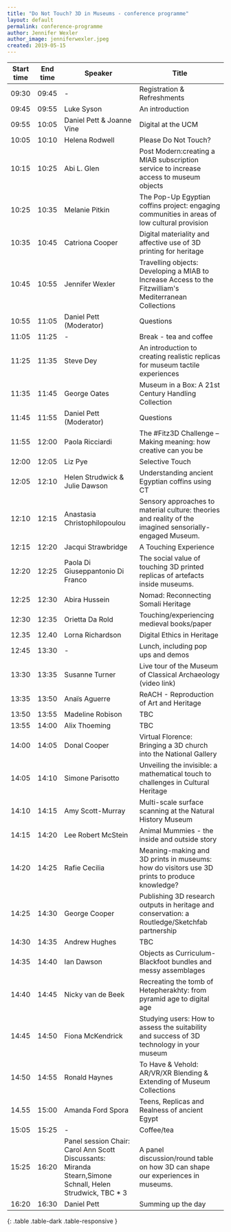 ```yaml
---
title: "Do Not Touch? 3D in Museums - conference programme"
layout: default
permalink: conference-programme
author: Jennifer Wexler
author_image: jenniferwexler.jpeg
created: 2019-05-15
---
```



| Start time | End time | Speaker    | Title                       |
|------------|----------|------------|-----------------------------|
| 09:30      | 09:45    |    -       | Registration & Refreshments |
| 09:45      | 09:55    | Luke Syson | An introduction             |
| 09:55      | 10:05    | Daniel Pett & Joanne Vine | Digital at the UCM |
| 10:05      | 10:10    | Helena Rodwell | Please Do Not Touch? |
| 10:15	     | 10:25	  | Abi L. Glen	| Post Modern:creating a MIAB subscription service to increase access to museum objects |
| 10:25	     | 10:35		|	Melanie Pitkin| The Pop-Up Egyptian coffins project: engaging communities in areas of low cultural provision |
| 10:35	     | 10:45		|	Catriona Cooper	| Digital materiality and affective use of 3D printing for heritage |
| 10:45	     | 10:55	  | Jennifer Wexler	| Travelling objects: Developing a MIAB to Increase Access to the Fitzwilliam's Mediterranean Collections |
| 10:55	     | 11:05	  | Daniel Pett (Moderator)	| Questions |
| 11:05      | 11:25	  | -           | Break - tea and coffee |		
| 11:25	     | 11:35	  | Steve Dey	  | An introduction to creating realistic replicas for museum tactile experiences |
| 11:35	     | 11:45		| George Oates |Museum in a Box: A 21st Century Handling Collection |
| 11:45	     | 11:55	  | Daniel Pett (Moderator) | Questions		|
| 11:55	     | 12:00	  | Paola Ricciardi	| The #Fitz3D Challenge – Making meaning: how creative can you be |
| 12:00	     | 12:05		| Liz Pye	| Selective Touch |
| 12:05	     | 12:10		| Helen Strudwick & Julie Dawson	| Understanding ancient Egyptian coffins using CT |
| 12:10	     | 12:15		| Anastasia Christophilopoulou	| Sensory approaches to material culture: theories and reality of the imagined sensorially-engaged Museum. |
| 12:15	     | 12:20		|	Jacqui Strawbridge	| A Touching Experience |
| 12:20	     | 12:25		| Paola Di Giuseppantonio Di Franco	| The social value of touching 3D printed replicas of artefacts inside museums. |
| 12:25	     | 12:30    |	Abira Hussein	| Nomad: Reconnecting Somali Heritage |
| 12:30	     | 12:35		| Orietta Da Rold	| Touching/experiencing medieval books/paper |
| 12.35      | 12.40		| Lorna Richardson |	Digital Ethics in Heritage |
| 12:45	     | 13:30	  | - | Lunch, including pop ups and demos |
| 13:30	     | 13:35	  | Susanne Turner	| Live tour of the Museum of Classical Archaeology (video link) |
| 13:35	     | 13:50		| Anaïs Aguerre	| ReACH - Reproduction of Art and Heritage |
| 13:50	     | 13:55	  |	Madeline Robison	| TBC |
| 13:55	     | 14:00		| Alix Thoeming	| TBC |
| 14:00	     | 14:05		| Donal Cooper	| Virtual Florence: Bringing a 3D church into the National Gallery |
| 14:05	     | 14:10		|	Simone Parisotto	| Unveiling the invisible: a mathematical touch to challenges in Cultural Heritage |
| 14:10	     | 14:15		| Amy Scott-Murray	| Multi-scale surface scanning at the Natural History Museum |
| 14:15	     | 14:20		| Lee Robert McStein | Animal Mummies - the inside and outside story |
| 14:20	     | 14:25		|	Rafie Cecilia	 | Meaning-making and 3D prints in museums: how do visitors use 3D prints to produce knowledge? |
| 14:25	     | 14:30		|	George Cooper	| Publishing 3D research outputs in heritage and conservation: a Routledge/Sketchfab partnership |
| 14:30	     | 14:35			 | Andrew Hughes	| TBC |
| 14:35	     | 14:40		| Ian Dawson	| Objects as Curriculum- Blackfoot bundles and messy assemblages|
| 14:40	     | 14:45		| Nicky van de Beek	| Recreating the tomb of Hetepherakhty: from pyramid age to digital age |
| 14:45	     | 14:50		| Fiona McKendrick	| Studying users: How to assess the suitability and success of 3D technology in your museum |
| 14:50	     | 14:55		| Ronald Haynes	| To Have & Vehold: AR/VR/XR Blending & Extending of Museum Collections |
14.55	       | 15:00		| Amanda Ford Spora	| Teens, Replicas and Realness of ancient Egypt |
| 15:05	     | 15:25	  | - | Coffee/tea	| 	
| 15:25	     | 16:20	| Panel session		Chair: Carol Ann Scott Discussants: Miranda Stearn,Simone Schnall, Helen Strudwick, TBC * 3 |	A panel discussion/round table on how 3D can shape our experiences in museums. |
| 16:20	    | 16:30	    | Daniel Pett | Summing up the day |
{: .table .table-dark .table-responsive }
